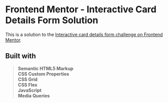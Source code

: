 # Frontend Mentor - Interactive Card Details Form Solution

This is a solution to the [Interactive card details form challenge on Frontend Mentor](https://www.frontendmentor.io/challenges/interactive-card-details-form-XpS8cKZDWw).

## Built with

> **Semantic HTML5 Markup  
> CSS Custom Properties  
> CSS Grid  
> CSS Flex  
> JavaScript  
> Media Queries**
